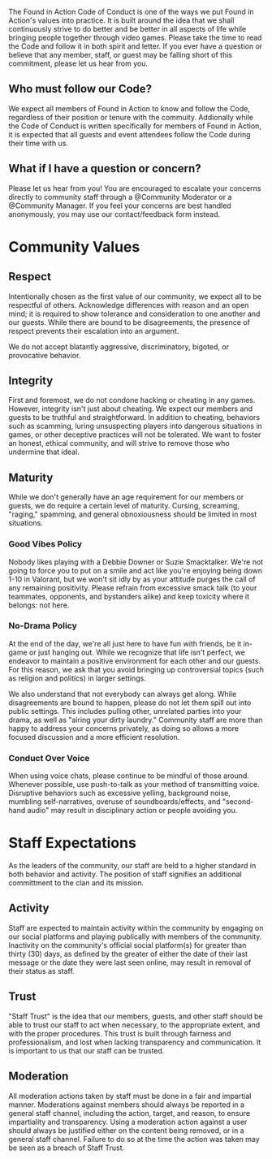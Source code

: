 The Found in Action Code of Conduct is one of the ways we put Found in Action's values into practice. It is built around the idea that we shall continuously strive to do better and be better in all aspects of life while bringing people together through video games. Please take the time to read the Code and follow it in both spirit and letter. If you ever have a question or believe that any member, staff, or guest may be falling short of this commitment, please let us hear from you.
## Who must follow our Code?
We expect all members of Found in Action to know and follow the Code, regardless of their position or tenure with the commuity. Addionally while the Code of Conduct is written specifically for members of Found in Action, it is expected that all guests and event attendees follow the Code during their time with us.
## What if I have a question or concern?
Please let us hear from you! You are encouraged to escalate your concerns directly to community staff through a @Community Moderator  or a @Community Manager. If you feel your concerns are best handled anonymously, you may use our contact/feedback form instead.
# Community Values
## Respect
Intentionally chosen as the first value of our community, we expect all to be respectful of others. Acknowledge differences with reason and an open mind; it is required to show tolerance and consideration to one another and our guests. While there are bound to be disagreements, the presence of respect prevents their escalation into an argument.

We do not accept blatantly aggressive, discriminatory, bigoted, or provocative behavior.
## Integrity
First and foremost, we do not condone hacking or cheating in any games. However, integrity isn't just about cheating. We expect our members and guests to be truthful and straightforward. In addition to cheating, behaviors such as scamming, luring unsuspecting players into dangerous situations in games, or other deceptive practices will not be tolerated. We want to foster an honest, ethical community, and will strive to remove those who undermine that ideal.
## Maturity
While we don't generally have an age requirement for our members or guests, we do require a certain level of maturity. Cursing, screaming, "raging," spamming, and general obnoxiousness should be limited in most situations. 
### Good Vibes Policy
Nobody likes playing with a Debbie Downer or Suzie Smacktalker. We're not going to force you to put on a smile and act like you're enjoying being down 1-10 in Valorant, but we won't sit idly by as your attitude purges the call of any remaining positivity. Please refrain from excessive smack talk (to your teammates, opponents, and bystanders alike) and keep toxicity where it belongs: not here.   
### No-Drama Policy
At the end of the day, we're all just here to have fun with friends, be it in-game or just hanging out. While we recognize that life isn't perfect, we endeavor to maintain a positive environment for each other and our guests. For this reason, we ask that you avoid bringing up controversial topics (such as religion and politics) in larger settings. 

We also understand that not everybody can always get along. While disagreements are bound to happen, please do not let them spill out into public settings. This includes pulling other, unrelated parties into your drama, as well as "airing your dirty laundry." Community staff are more than happy to address your concerns privately, as doing so allows a more focused discussion and a more efficient resolution.
### Conduct Over Voice
When using voice chats, please continue to be mindful of those around. Whenever possible, use push-to-talk as your method of transmitting voice. Disruptive behaviors such as excessive yelling, background noise, mumbling self-narratives, overuse of soundboards/effects, and "second-hand audio" may result in disciplinary action or people avoiding you.
# Staff Expectations
As the leaders of the community, our staff are held to a higher standard in both behavior and activity. The position of staff signifies an additional committment to the clan and its mission.
## Activity
Staff are expected to maintain activity within the community by engaging on our social platforms and playing publically with members of the community. Inactivity on the community's official social platform(s) for greater than thirty (30) days, as defined by the greater of either the date of their last message or the date they were last seen online, may result in removal of their status as staff.
## Trust
"Staff Trust" is the idea that our members, guests, and other staff should be able to trust our staff to act when necessary, to the appropriate extent, and with the proper procedures. This trust is built through fairness and professionalism, and lost when lacking transparency and communication. It is important to us that our staff can be trusted. 
## Moderation
All moderation actions taken by staff must be done in a fair and impartial manner. Moderations against members should always be reported in a general staff channel, including the action, target, and reason, to ensure impartiality and transparency. Using a moderation action against a user should always be justified either on the content being removed, or in a general staff channel. Failure to do so at the time the action was taken may be seen as a breach of Staff Trust.
